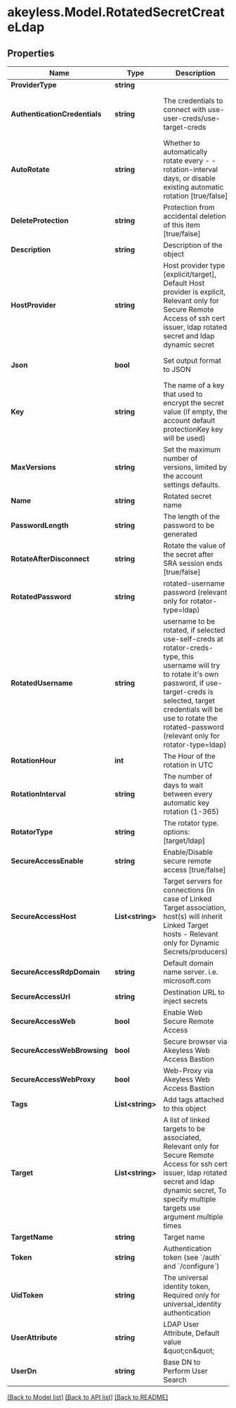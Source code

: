 # akeyless.Model.RotatedSecretCreateLdap

## Properties

Name | Type | Description | Notes
------------ | ------------- | ------------- | -------------
**ProviderType** | **string** |  | [optional] 
**AuthenticationCredentials** | **string** | The credentials to connect with use-user-creds/use-target-creds | [optional] [default to "use-user-creds"]
**AutoRotate** | **string** | Whether to automatically rotate every - -rotation-interval days, or disable existing automatic rotation [true/false] | [optional] 
**DeleteProtection** | **string** | Protection from accidental deletion of this item [true/false] | [optional] 
**Description** | **string** | Description of the object | [optional] 
**HostProvider** | **string** | Host provider type [explicit/target], Default Host provider is explicit, Relevant only for Secure Remote Access of ssh cert issuer, ldap rotated secret and ldap dynamic secret | [optional] 
**Json** | **bool** | Set output format to JSON | [optional] [default to false]
**Key** | **string** | The name of a key that used to encrypt the secret value (if empty, the account default protectionKey key will be used) | [optional] 
**MaxVersions** | **string** | Set the maximum number of versions, limited by the account settings defaults. | [optional] 
**Name** | **string** | Rotated secret name | 
**PasswordLength** | **string** | The length of the password to be generated | [optional] 
**RotateAfterDisconnect** | **string** | Rotate the value of the secret after SRA session ends [true/false] | [optional] [default to "false"]
**RotatedPassword** | **string** | rotated-username password (relevant only for rotator-type&#x3D;ldap) | [optional] 
**RotatedUsername** | **string** | username to be rotated, if selected use-self-creds at rotator-creds-type, this username will try to rotate it&#39;s own password, if use-target-creds is selected, target credentials will be use to rotate the rotated-password (relevant only for rotator-type&#x3D;ldap) | [optional] 
**RotationHour** | **int** | The Hour of the rotation in UTC | [optional] 
**RotationInterval** | **string** | The number of days to wait between every automatic key rotation (1-365) | [optional] 
**RotatorType** | **string** | The rotator type. options: [target/ldap] | 
**SecureAccessEnable** | **string** | Enable/Disable secure remote access [true/false] | [optional] 
**SecureAccessHost** | **List&lt;string&gt;** | Target servers for connections (In case of Linked Target association, host(s) will inherit Linked Target hosts - Relevant only for Dynamic Secrets/producers) | [optional] 
**SecureAccessRdpDomain** | **string** | Default domain name server. i.e. microsoft.com | [optional] 
**SecureAccessUrl** | **string** | Destination URL to inject secrets | [optional] 
**SecureAccessWeb** | **bool** | Enable Web Secure Remote Access | [optional] [default to false]
**SecureAccessWebBrowsing** | **bool** | Secure browser via Akeyless Web Access Bastion | [optional] [default to false]
**SecureAccessWebProxy** | **bool** | Web-Proxy via Akeyless Web Access Bastion | [optional] [default to false]
**Tags** | **List&lt;string&gt;** | Add tags attached to this object | [optional] 
**Target** | **List&lt;string&gt;** | A list of linked targets to be associated, Relevant only for Secure Remote Access for ssh cert issuer, ldap rotated secret and ldap dynamic secret, To specify multiple targets use argument multiple times | [optional] 
**TargetName** | **string** | Target name | 
**Token** | **string** | Authentication token (see &#x60;/auth&#x60; and &#x60;/configure&#x60;) | [optional] 
**UidToken** | **string** | The universal identity token, Required only for universal_identity authentication | [optional] 
**UserAttribute** | **string** | LDAP User Attribute, Default value \&quot;cn\&quot; | [optional] [default to "cn"]
**UserDn** | **string** | Base DN to Perform User Search | [optional] 

[[Back to Model list]](../README.md#documentation-for-models) [[Back to API list]](../README.md#documentation-for-api-endpoints) [[Back to README]](../README.md)

